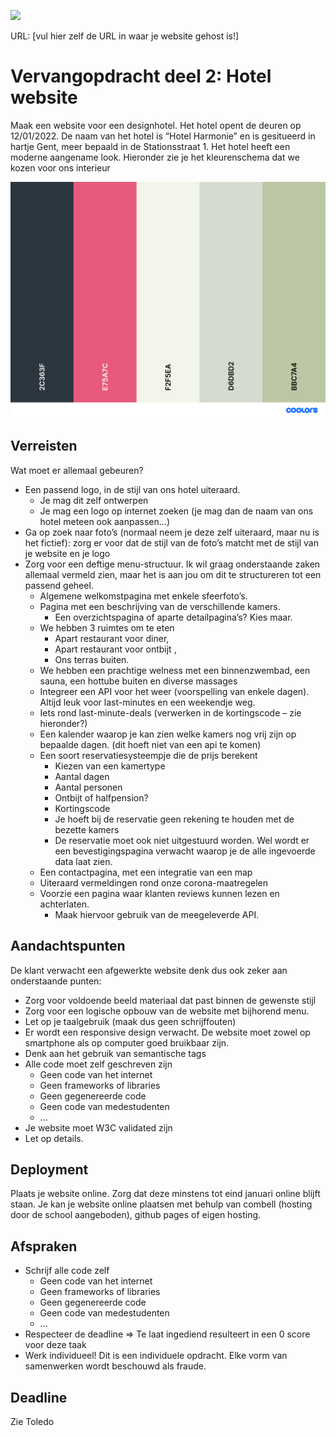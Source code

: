 <p><a href="../../actions"><img src="../../workflows/W3Validator/badge.svg"></a></p>

URL: [vul hier zelf de URL in waar je website gehost is!] 

# Vervangopdracht deel 2: Hotel website
Maak een website voor een designhotel. Het hotel opent de deuren op 12/01/2022. De naam van het hotel is “Hotel Harmonie” en is gesitueerd in hartje Gent, meer bepaald in de Stationsstraat 1. Het hotel heeft een moderne aangename look. Hieronder zie je het kleurenschema dat we kozen voor ons interieur

![palette](palette.png)

## Verreisten
Wat moet er allemaal gebeuren?
- Een passend logo, in de stijl van ons hotel uiteraard.
  - Je mag dit zelf ontwerpen
  - Je mag een logo op internet zoeken (je mag dan de naam van ons hotel meteen ook aanpassen…)
- Ga op zoek naar foto’s (normaal neem je deze zelf uiteraard, maar nu is het fictief): zorg er voor dat de stijl van de foto’s matcht met de stijl van je website en je logo
- Zorg voor een deftige menu-structuur. Ik wil graag onderstaande zaken allemaal vermeld zien, maar het is aan jou om dit te structureren tot een passend geheel.
  - Algemene welkomstpagina met enkele sfeerfoto’s.
  - Pagina met een beschrijving van de verschillende kamers.
    - Een overzichtspagina of aparte detailpagina’s? Kies maar.
  - We hebben 3 ruimtes om te eten
    - Apart restaurant voor diner,
    - Apart restaurant voor ontbijt ,
    - Ons terras buiten.
  - We hebben een prachtige welness met een binnenzwembad, een sauna, een hottube buiten en diverse massages
  - Integreer een API voor het weer (voorspelling van enkele dagen). Altijd leuk voor last-minutes en een weekendje weg.
  - Iets rond last-minute-deals (verwerken in de kortingscode – zie hieronder?)
  - Een kalender waarop je kan zien welke kamers nog vrij zijn op bepaalde dagen. (dit hoeft niet van een api te komen)
  - Een soort reservatiesysteempje die de prijs berekent
    - Kiezen van een kamertype
    - Aantal dagen
    - Aantal personen
    - Ontbijt of halfpension?
    - Kortingscode
    - Je hoeft bij de reservatie geen rekening te houden met de bezette kamers
    - De reservatie moet ook niet uitgestuurd worden. Wel wordt er een bevestigingspagina verwacht waarop je de alle ingevoerde data laat zien.
  - Een contactpagina, met een integratie van een map
  - Uiteraard vermeldingen rond onze corona-maatregelen
  - Voorzie een pagina waar klanten reviews kunnen lezen en achterlaten.
    - Maak hiervoor gebruik van de meegeleverde API.

## Aandachtspunten
De klant verwacht een afgewerkte website denk dus ook zeker aan onderstaande punten:
* Zorg voor voldoende beeld materiaal dat past binnen de gewenste stijl
* Zorg voor een logische opbouw van de website met bijhorend menu.
* Let op je taalgebruik (maak dus geen schrijffouten)
* Er wordt een responsive design verwacht. De website moet zowel op smartphone als op computer goed bruikbaar zijn.
* Denk aan het gebruik van semantische tags
* Alle code moet zelf geschreven zijn
  * Geen code van het internet
  * Geen frameworks of libraries
  * Geen gegenereerde code
  * Geen code van medestudenten
  * ...
* Je website moet W3C validated zijn
* Let op details.

## Deployment
Plaats je website online. Zorg dat deze minstens tot eind januari online blijft staan.
Je kan je website online plaatsen met behulp van combell (hosting door de school aangeboden), github pages of eigen hosting.

## Afspraken
* Schrijf alle code zelf
  * Geen code van het internet
  * Geen frameworks of libraries
  * Geen gegenereerde code
  * Geen code van medestudenten
  * ...
* Respecteer de deadline => Te laat ingediend resulteert in een 0 score voor deze taak
* Werk individueel! Dit is een individuele opdracht. Elke vorm van samenwerken wordt beschouwd als fraude.

## Deadline
Zie Toledo